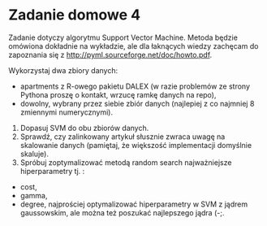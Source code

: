 # Zadanie domowe 4

Zadanie dotyczy algorytmu Support Vector Machine.
Metoda będzie omówiona dokładnie na wykładzie, ale dla łaknących wiedzy zachęcam do zapoznania się z http://pyml.sourceforge.net/doc/howto.pdf.

Wykorzystaj dwa zbiory danych:

  - apartments z R-owego pakietu DALEX (w razie problemów ze strony Pythona proszę o kontakt, wrzucę ramkę danych na repo),
  - dowolny, wybrany przez siebie zbiór danych (najlepiej z co najmniej 8 zmiennymi numerycznymi).

1. Dopasuj SVM do obu zbiorów danych.
2. Sprawdź, czy zalinkowany artykuł słusznie zwraca uwagę na skalowanie danych (pamiętaj, że większość implementacji domyślnie skaluje).
3. Spróbuj zoptymalizować metodą random search najważniejsze hiperparametry tj. :
* cost,
* gamma,
* degree, 
najprościej optymalizować hiperparametry w SVM z jądrem gaussowskim, ale można też poszukać najlepszego jądra (-;.


